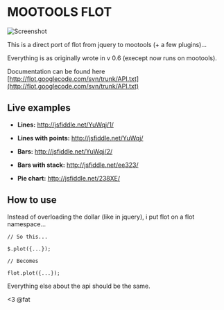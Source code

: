 MOOTOOLS FLOT
=============

![Screenshot](http://f.cl.ly/items/323p1i3R1J0o2F1w0n0m/Screen%20shot%202011-03-10%20at%2010.59.32%20AM.png)

This is a direct port of flot from jquery to mootools (+ a few plugins)...

Everything is as originally wrote in v 0.6 (execept now runs on mootools).

Documentation can be found here [http://flot.googlecode.com/svn/trunk/API.txt](http://flot.googlecode.com/svn/trunk/API.txt)

Live examples
----------

- __Lines:__ http://jsfiddle.net/YuWqj/1/    
- __Lines with points:__ http://jsfiddle.net/YuWqj/    

- __Bars:__ http://jsfiddle.net/YuWqj/2/    
- __Bars with stack:__ http://jsfiddle.net/ee323/    

- __Pie chart:__ http://jsfiddle.net/238XE/    



How to use
----------

Instead of overloading the dollar (like in jquery), i put flot on a flot namespace...

    // So this...

    $.plot({...});

    // Becomes

    flot.plot({...});

Everything else about the api should be the same.

<3 @fat

